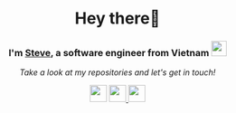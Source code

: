 <h1 align="center"> Hey there👋</h1>

<h3 align="center"> I'm <a href="https://www.facebook.com/vkhanhqui" target="_blank">Steve</a>, a software engineer from Vietnam <img src="https://user-images.githubusercontent.com/5679180/79618120-0daffb80-80be-11ea-819e-d2b0fa904d07.gif" width="27px"></h3> 

<p align="center">
  <i>Take a look at my repositories and let's get in touch!</i>

<p align="center">
<a href= "https://linkedin.com/in/qui-vo-40164b1ba"><img style="width:30px;height:30px" src="https://img.icons8.com/ios/344/linkedin.png"/></a>
<a href= "mailto:vkhanhqui@gmail.com"><img style="width:30px;height:30px" src="https://img.icons8.com/material-outlined/344/gmail-new.png" /> </a>
<a href= "https://www.hackerrank.com/vkhanhqui"><img style="width:30px;height:30px" src="https://img.icons8.com/windows/344/hackerrank.png"/></a>
</p>
